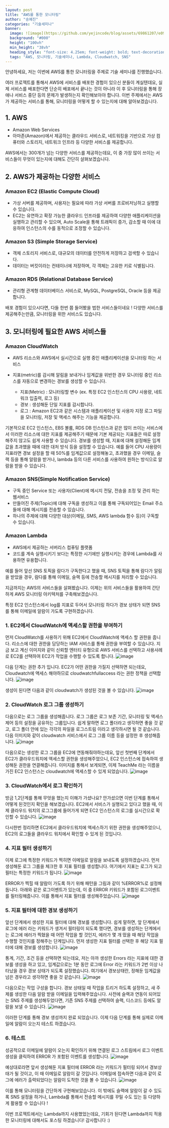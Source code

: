 ```yaml
---
layout: post  
title: "AWS를 통한 모니터링"
author: "송예진"
categories: "기술세미나"
banner:
  image: ![image](https://github.com/yejincode/blog/assets/69861207/e0960f4a-459e-4ec7-b694-10002c258809)
  background: "#000"
  height: "100vh"
  min_height: "38vh"
  heading_style: "font-size: 4.25em; font-weight: bold; text-decoration: underline"
  tags: "AWS, 모니터링, 기술세미나, Lambda, Cloudwatch, SNS"
---
```



안녕하세요,
저는 이번에 AWS를 통한 모니터링을 주제로 기술 세미나를 진행했습니다.

여러 프로젝트를 통해서 AWS에 서비스를 배포한 경험이 있으신 분들이 계실텐데요, 실제 서비스를 배포한다면 단순히 배포에서 끝나는 것이 아니라 이 후 모니터링을 통해 장애나 서비스 중단 등의 문제가 발생하는지 확인해보아야 합니다. 
이번 주제에서는 AWS가 제공하는 서비스를 통해, 모니터링을 어떻게 할 수 있는지에 대해 알아보겠습니다. 

## 1. AWS
- Amazon Web Services
- 아마존(Amazon)에서 제공하는 클라우드 서비스로, 네트워킹을 기반으로 가상 컴퓨터와 스토리지, 네트워크 인프라 등 다양한 서비스를 제공합니다.

AWS에서는 300개가 넘는 다양한 서비스를 제공하는데요, 이 중 가장 많이 쓰이는 서비스들이 무엇이 있는지에 대해도 간단히 살펴보겠습니다. 

## 2. AWS가 제공하는 다양한 서비스
### Amazon EC2 (Elastic Compute Cloud)
- 가상 서버를 제공하며, 사용자는 필요에 따라 가상 서버를 프로비저닝하고 실행할 수 있습니다.
- EC2는 유연하고 확장 가능한 클라우드 인프라를 제공하여 다양한 애플리케이션을 실행하고 관리할 수 있으며, Auto Scale을 통해 트래픽이 증가, 감소할 때 이에 대응하여 인스턴스의 수를 동적으로 조정할 수 있습니다. 
### Amazon S3 (Simple Storage Service)
- 객체 스토리지 서비스로, 대규모의 데이터를 안전하게 저장하고 검색할 수 있습니다.
- 데이터는 버킷이라는 컨테이너에 저장하며, 각 객체는 고유한 키로 식별됩니다. 
### Amazon RDS (Relational Database Service)
- 관리형 관계형 데이터베이스 서비스로, MySQL, PostgreSQL, Oracle 등을 제공합니다.

배포 경험이 있으시다면, 다들 한번 쯤 들어봤을 법한 서비스들이네요 !
다양한 서비스를 제공해주는만큼, 모니터링을 위한 서비스도 있습니다.

## 3. 모니터링에 필요한 AWS 서비스들
### Amazon CloudWatch
- AWS 리소스와 AWS에서 실시간으로 실행 중인 애플리케이션을 모니터링 하는 서비스
- 지표(metric)를 감시해 알림을 보내거나 임계값을 위반한 경우 모니터링 중인 리소스를 자동으로 변경하는 경보를 생성할 수 있습니다.

   - 지표(Metric) : 모니터링할 변수 (ex. 특정 EC2 인스턴스의 CPU 사용량, 네트워크 입출력, 로그 등)
   - 경보 : 생성해둔 단일 지표를 감시합니다.
   - 로그 : Amazon EC2과 같은 시스템과 애플리케이션 및 사용자 지정 로그 파일을 모니터링, 저장 및 액세스 해주는 기능을 제공합니다.
 
기본적으로 EC2 인스턴스, EBS 볼륨, RDS DB 인스턴스과 같은 많이 쓰이는 서비스에서 이러한 리소스에 대한 지표를 제공해주기 때문에 기본 제공되는 지표들은 따로 설정해주지 않고도 쉽게 사용할 수 있습니다. 
경보를 생성할 때, 지표에 대해 설정해둔 임계값을 초과했을 때에 대한 대처 방식 등을 설정할 수 있습니다. 
예를 들어 CPU 사용량이 지표라면 경보 설정을 할 때 50%를 임계값으로 설정해놓고, 초과했을 경우 이메일, 슬랙 등을 통해 알람을 받거나, lambda 등의 다른 서비스를 사용하여 원하는 방식으로 알람을 받을 수 있습니다. 

### Amazon SNS(Simple Notification Service)
- 구독 중인 Service 또는 사용자(Client)에 메시지 전달, 전송을 조정 및 관리 하는 웹서비스
- 만들어진 주제(Topic)에 대해 구독을 생성하고 이를 통해 구독되어있는 Email 주소들에 대해 메시지를 전송할 수 있습니다.
- 하나의 주제에 대해 다양한 대상(이메일, SMS, AWS lambda 함수 등)이 구독할 수 있습니다. 

### Amazon Lambda
- AWS에서 제공하는 서버리스 컴퓨팅 플랫폼
- 코드를 계속 실행시키기 보다는 특정한 시기에만 실행시키는 경우에 Lambda를 사용하면 유용합니다.

예를 들어 앞선 SNS 토픽을 람다가 구독한다고 했을 때, SNS 토픽을 통해 람다가 알림을 받았을 경우, 람다를 통해 이메일, 슬랙 등에 전송할 메시지를 처리할 수 있습니다. 

지금까지는 AWS의 서비스들을 살펴봤습니다. 
이제는 위의 서비스들을 활용하여 간단하게 AWS 모니터링 아키텍처를 구축해보겠습니다.

특정 EC2 인스턴스에서 log를 지표로 두어서 모니터링 하다가 경보 상태가 되면 SNS를 통해 이메일에 알람이 가도록 구현하겠습니다.

### 1. EC2에서 CloudWatch에 액세스할 권한을 부여하기

먼저 CloudWatch를 사용하기 위해 EC2에서 CloudWatch에 액세스 할 권한을 줍니다. 
리소스에 대한 권한을 담당하는 IAM 서비스를 통해 권한을 부여할 수 있습니다. 지금 보고 계신 이미지와 같이 신뢰할 엔터티 유형으로 AWS 서비스를 선택하고 사용사례로 EC2를 선택하여 EC2가 작업을 수행할 수 있도록 합니다. 
![image](https://github.com/yejincode/blog/assets/69861207/6ff394a2-1615-490e-8882-0e9556373ab7)

다음 단계는 권한 추가 입니다. EC2가 어떤 권한을 가질지 선택하면 되는데요, Cloudwatch에 액세스 해야하므로 cloudwatchfullaccess 라는 권한 정책을 선택합니다. 
![image](https://github.com/yejincode/blog/assets/69861207/e39b0b99-b0bf-4618-8d22-c1d9514e9d23)

생성이 된다면 다음과 같이 cloudwatch가 생성된 것을 볼 수 있습니다. 
![image](https://github.com/yejincode/blog/assets/69861207/71205bcd-7c74-4a54-9dc7-07306e9da32b)

### 2. CloudWatch 로그 그룹 생성하기

다음으로는 로그 그룹을 생성해줍니다. 로그 그룹은 로그 보존 기간, 모니터링 및 액세스 제어 등의 설정을 공유하는 그룹입니다. 쉽게 말하면 로그 폴더라고 생각하면 좋을 것 같고, 로그 폴더 안에 있는 각각의 파일을 로그스트림 이라고 생각하시면 될 것 같습니다. 다음 이미지와 같이 cloudwatch 서비스에서 로그 그룹 이름 등을 설정한 후 생성해줍니다. 
![image](https://github.com/yejincode/blog/assets/69861207/295525eb-e53b-4753-8bf4-fefe08aed192)


다음으로는 생성한 로그 그룹을 EC2에 연동해줘야하는데요, 앞선 첫번째 단계에서 EC2가 클라우드워치에 액세스할 권한을 생성해주었으니, EC2 인스턴스에 접속하여 생성해둔 권한을 연결해줍니다. 이미지를 통해서 보게되면, 이제 TeachMe 라는 이름을 가진 EC2 인스턴스는 cloudwatch에 액세스할 수 있게 되었습니다. 
![image](https://github.com/yejincode/blog/assets/69861207/3173e5f9-31d3-465c-a5eb-b7f6adaba45b)


### 3. CloudWatch에서 로그 확인하기 

방금 1,2단계를 통해 무엇을 했는지 이해가 가셨나요? 안가셨으면 이번 단계를 통해서 어떻게 된것인지 확인을 해보겠습니다. 
EC2에서 서비스가 실행되고 있다고 했을 때, 이제 클라우드 워치의 로그그룹에 들어가게 되면 EC2 인스턴스의 로그를 실시간으로 확인할 수 있습니다. 
![image](https://github.com/yejincode/blog/assets/69861207/44878173-abe3-439c-9423-1c337e318b13)

다시한번 정리하면 EC2에서 클라우드워치에 액세스하기 위한 권한을 생성해주었으니, EC2의 로그들을 클라우드 워치에서 확인할 수 있게 된 것입니다. 

### 4.  지표 필터 생성하기

이제 로그에 특정한 키워드가 찍히면 이메일로 알람을 보내도록 설정하겠습니다. 먼저 생성해둔 로그 그룹을 체크한 후 지표 필터를 생성합니다. 여기에서 지표는 로그가 되고 필터는 특정한 키워드가 됩니다. 
![image](https://github.com/yejincode/blog/assets/69861207/4b76f8fb-a540-4eb4-b4b7-bf19ab8d1850)

ERROR가 찍힐 때 알람이 가도록 하기 위해 패턴을 그림과 같이 %ERROR%로 설정해둡니다. 아래와 같은 로그이벤트가 있는데, 이 중 ERROR 키워드가 포함된 로그이벤트를 필터링해줍니다. 
이를 통해서 지표 필터를 생성해주었습니다. 
![image](https://github.com/yejincode/blog/assets/69861207/2ed499ed-2d49-4bc8-b28a-598c6832dd25)


### 5. 지표 필터에 대한 경보 생성하기 

앞선 단계에서 생성한 지표 필터에 대해 경보를 생성합니다. 쉽게 말하면, 앞 단계에서 로그에 에러 라는 키워드가 생겨서 필터링이 되도록 했다면, 경보를 생성하는 단계에서는 로그에 에러가 찍혔을 때 어떤 작업을 할 것인지, 에러가 몇 개 떴을 때 해당 작업을 수행할 것인지를 정해주는 단계입니다. 먼저 생성한 지표 필터를 선택한 후 해당 지표 필터에 대해 경보를 생성합니다. 
![image](https://github.com/yejincode/blog/assets/69861207/a2276df3-1b80-4e0f-b546-ddbbda65a65c)

통계, 기간, 조건 등을 선택하면 되는데요, 저는 아까 생성한 Errors 라는 지표에 대한 경보를 생성을 하고 있고, 임계값으로는 1분 동안 로그에 Error 라는 키워드가 2번 이상 나타났을 경우 경보 상태가 되도록 설정했습니다. 여기에서 경보상태란, 정해둔 임계값을 넘은 경우라고 생각하면 좋을 것 같습니다. 
![image](https://github.com/yejincode/blog/assets/69861207/9e72d6d2-ba26-49c1-8e74-ae62091129da)

다음으로는 작업 구성을 합니다. 경보 상태일 때 작업을 트리거 하도록 설정하고, 새 주제를 생성한 다음 알람 받을 이메일을 입력해주었습니다. 사전에 슬랙과 연동이 되어있는 SNS 주제를 생성해두었다면, 기존 SNS 주제를 선택하여 슬랙, 디스코드 등에도 알람을 보낼 수 있습니다. 
![image](https://github.com/yejincode/blog/assets/69861207/bb3dec55-813e-44c5-bd54-47e96d107f4b)

이러한 단계를 통해 경보 생성까지 완료 되었습니다. 이제 다음 단계를 통해 실제로 이메일에 알람이 오는지 테스트 하겠습니다. 

### 6. 테스트

성공적으로 이메일에 알람이 오는지 확인하기 위해 연결된 로그 스트림에서 로그 이벤트 생성을 클릭하여 ERROR 가 포함된 이벤트를 생성합니다. 
![image](https://github.com/yejincode/blog/assets/69861207/0428bda8-a4ec-47a7-8f97-40ec919f3fd8)

예상대로라면 앞서 생성해둔 지표 필터에 ERROR 라는 키워드가 필터링 되어서 경보상태가 될 것이고, 이 때 이메일로 알람이 갈 것입니다. 
이메일에 접속하면 다음과 같이 로그에 에러가 출력되었다는 알람이 도착한 것을 볼 수 있습니다.
![image](https://github.com/yejincode/blog/assets/69861207/9c5eae7c-5e89-4d7f-990e-63d8366e786f)

이를 통해 모니터링을 간단하게 구현해보았습니다. 이 밖에도 슬랙에 알람이 갈 수 있도록 SNS 설정을 하거나, Lambda를 통해서 전송할 메시지를 꾸밀 수도 있는 등 다양하게 활용할 수 있습니다 ! 

이번 프로젝트에서는 Lambda까지 사용했었는데요, 기회가 된다면 Lambda까지 적용한 모니터링에 대해서도 포스팅 하겠습니다!
감사합니다 :)













